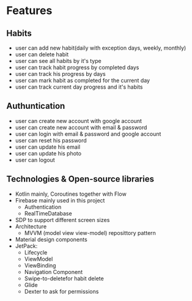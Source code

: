 <h1>Features</h1>
<h2>Habits</h2>
	<ul>
		<li>user can add new habit(daily with exception days, weekly, monthly) </li>
		<li>user can delete habit </li>
		<li>user can see all habits by it's type </li>
		<li>user can track habit progress by completed days </li>
		<li>user can track his progress by days </li>
		<li>user can mark habit as completed for the current day </li>
		<li>user can track current day progress and it's habits </li>
	</ul>
<h2>Authuntication</h2>
	<ul>
		<li>user can create new account with google account </li>
		<li>user can create new account with email & password</li>
		<li>user can login with email & password and google account</li>
		<li>user can reset his password </li>
		<li>user can update his email </li>
		<li>user can update his photo </li>
		<li>user can logout </li>
	</ul>
<h2>Technologies & Open-source libraries</h2>
	<ul>
		<li>Kotlin mainly, Coroutines together with Flow</li>
		<li>Firebase mainly used in this project
			<ul>
				<li>Authentication</li>
				<li>RealTimeDatabase</li>
			</ul>
		</li>
		<li>SDP to support different screen sizes</li>
		<li>Architecture
			<ul>
				<li>MVVM (model view view-model) reposittory pattern</li>
			</ul>
		</li>
		<li>Material design components</li>
		<li>JetPack:
			<ul>
				<li>Lifecycle</li>
				<li>ViewModel</li>
				<li>ViewBinding</li>
				<li>Navigation Component</li>
				<li>Swipe-to-deletefor habit delete</li>
				<li>Glide</li>
				<li>Dexter to ask for permissions</li>
			</ul>
		</li>
	</ul>
